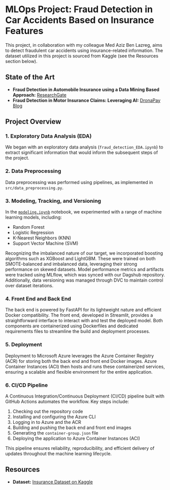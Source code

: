 # MLOps Project: Fraud Detection in Car Accidents Based on Insurance Features

This project, in collaboration with my colleague Med Aziz Ben Lazreg, aims to detect fraudulent car accidents using insurance-related information. The dataset utilized in this project is sourced from Kaggle (see the Resources section below).

## State of the Art

- **Fraud Detection in Automobile Insurance using a Data Mining Based Approach:** [ResearchGate](https://www.researchgate.net/publication/320840047_Fraud_Detection_in_Automobile_Insurance_using_a_Data_Mining_Based_Approach)
- **Fraud Detection in Motor Insurance Claims: Leveraging AI:** [DronaPay Blog](https://www.dronapay.com/post/fraud-detection-in-motor-insurance-claims-leveraging-ai)

## Project Overview

### 1. Exploratory Data Analysis (EDA)

We began with an exploratory data analysis (`fraud_detection_EDA.ipynb`) to extract significant information that would inform the subsequent steps of the project.

### 2. Data Preprocessing

Data preprocessing was performed using pipelines, as implemented in `src/data_preprocessing.py`.

### 3. Modeling, Tracking, and Versioning

In the [`modeling.ipynb`](./modeling.ipynb) notebook, we experimented with a range of machine learning models, including:

- Random Forest  
- Logistic Regression  
- K-Nearest Neighbors (KNN)  
- Support Vector Machine (SVM)  

Recognizing the imbalanced nature of our target, we incorporated boosting algorithms such as XGBoost and LightGBM. These were trained on both SMOTE-balanced and imbalanced data, leveraging their strong performance on skewed datasets. Model performance metrics and artifacts were tracked using MLflow, which was synced with our Dagshub repository. Additionally, data versioning was managed through DVC to maintain control over dataset iterations.

### 4. Front End and Back End

The back end is powered by FastAPI for its lightweight nature and efficient Docker compatibility. The front end, developed in Streamlit, provides a straightforward interface to interact with and test the deployed model. Both components are containerized using Dockerfiles and dedicated requirements files to streamline the build and deployment processes.

### 5. Deployment

Deployment to Microsoft Azure leverages the Azure Container Registry (ACR) for storing both the back end and front end Docker images. Azure Container Instances (ACI) then hosts and runs these containerized services, ensuring a scalable and flexible environment for the entire application.

### 6. CI/CD Pipeline

A Continuous Integration/Continuous Deployment (CI/CD) pipeline built with GitHub Actions automates the workflow. Key steps include:

1. Checking out the repository code  
2. Installing and configuring the Azure CLI  
3. Logging in to Azure and the ACR  
4. Building and pushing the back end and front end images  
5. Generating the `container-group.json` file  
6. Deploying the application to Azure Container Instances (ACI)

This pipeline ensures reliability, reproducibility, and efficient delivery of updates throughout the machine learning lifecycle.

## Resources

- **Dataset:** [Insurance Dataset on Kaggle](https://www.kaggle.com/datasets/shivamb/vehicle-claim-fraud-detection/data)

